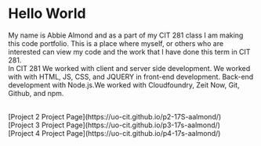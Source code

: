 # Hello World
My name is Abbie Almond and as a part of my CIT 281 class I am making this code portfolio.
This is a place where myself, or others who are interested can view my code and the work that I have done this term in CIT 281.
<br>
In CIT 281 We worked with client and server side development. We worked with with HTML, JS, CSS, and JQUERY in front-end development. Back-end development with Node.js.We worked with Cloudfoundry, Zeit Now, Git, Github, and npm.


<br>
[Project 2 Project Page](https://uo-cit.github.io/p2-17S-aalmond/)
<br>
[Project 3 Project Page](https://uo-cit.github.io/p3-17s-aalmond/)
<br>
[Project 4 Project Page](https://uo-cit.github.io/p4-17s-aalmond/)
